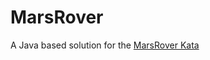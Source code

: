 # MarsRover
A Java based solution for the [MarsRover Kata](https://katalyst.codurance.com/mars-rover)
